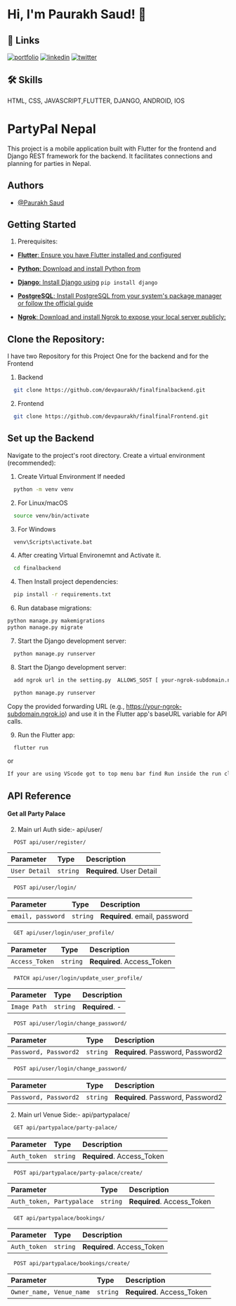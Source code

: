 
# Hi, I'm Paurakh Saud! 👋


## 🔗 Links
[![portfolio](https://img.shields.io/badge/my_portfolio-000?style=for-the-badge&logo=ko-fi&logoColor=white)](https://www.paurakhsaud.com.np/)
[![linkedin](https://img.shields.io/badge/linkedin-0A66C2?style=for-the-badge&logo=linkedin&logoColor=white)](https://www.linkedin.com/in/paurakh-saud-17b4021a3/)
[![twitter](https://img.shields.io/badge/twitter-1DA1F2?style=for-the-badge&logo=twitter&logoColor=white)](https://twitter.com/_itsmeace01)


## 🛠 Skills
HTML, CSS, JAVASCRIPT,FLUTTER, DJANGO, ANDROID, IOS


# PartyPal Nepal

This project is a mobile application built with Flutter for the frontend and Django REST framework for the backend. It facilitates connections and planning for parties in Nepal.


## Authors

- [@Paurakh Saud](https://www.github.com/devpaurakh)


## Getting Started
1. Prerequisites:
 - [**Flutter**: Ensure you have Flutter installed and configured](https://docs.flutter.dev/get-started/install)
 - [**Python**: Download and install Python from](https://www.python.org/downloads/.)

- [**Django**: Install Django using](https://bulldogjob.com/news/449-how-to-write-a-good-readme-for-your-github-project) `pip install django`

- [**PostgreSQL**: Install PostgreSQL from your system's package manager or follow the official guide]( https://www.postgresql.org/download/)

- [**Ngrok**: Download and install Ngrok to expose your local server publicly:](https://ngrok.com/)


## Clone the Repository:

I have two Repository for this Project One for the backend and for the Frontend 

1. Backend
```bash
  git clone https://github.com/devpaurakh/finalfinalbackend.git
```

2. Frontend
```bash
  git clone https://github.com/devpaurakh/finalfinalFrontend.git
```
## Set up the Backend

Navigate to the project's root directory.
Create a virtual environment (recommended):

1. Create Virtual Environment If needed
```bash
  python -m venv venv 
```
2. For Linux/macOS
```bash
  source venv/bin/activate
```
3. For Windows
```bash
  venv\Scripts\activate.bat
```
4. After creating Virtual Environemnt and Activate it.

```bash
  cd finalbackend
```
4. Then Install project dependencies:

```bash
  pip install -r requirements.txt
```
6. Run database migrations:

```bash
python manage.py makemigrations
python manage.py migrate
```

7. Start the Django development server:

```bash
  python manage.py runserver
```

8. Start the Django development server:

```bash
  add ngrok url in the setting.py  ALLOWS_SOST [ your-ngrok-subdomain.ngrok.io ]
```

```bash
  python manage.py runserver 
```

Copy the provided forwarding URL (e.g., https://your-ngrok-subdomain.ngrok.io) and use it in the Flutter app's baseURL variable for API calls.


9. Run the Flutter app:
```bash
  flutter run 
```
or
```bash
If your are using VScode got to top menu bar find Run inside the run click "Run Without Debugging"
  ```





## API Reference

#### Get all Party Palace

2. Main url Auth side:- api/user/

```http
  POST api/user/register/
```

| Parameter | Type     | Description                |
| :-------- | :------- | :------------------------- |
| `User Detail` | `string` | **Required**. User Detail |


```http
  POST api/user/login/
```

| Parameter | Type     | Description                |
| :-------- | :------- | :------------------------- |
| `email, password` | `string` | **Required**. email, password |



```http
  GET api/user/login/user_profile/
```

| Parameter | Type     | Description                |
| :-------- | :------- | :------------------------- |
| `Access_Token` | `string` | **Required**. Access_Token|


```http
  PATCH api/user/login/update_user_profile/
```

| Parameter | Type     | Description                |
| :-------- | :------- | :------------------------- |
| `Image Path` | `string` | **Required**. - |


```http
  POST api/user/login/change_password/
```

| Parameter | Type     | Description                |
| :-------- | :------- | :------------------------- |
| `Password, Password2` | `string` | **Required**. Password, Password2|

```http
  POST api/user/login/change_password/
```

| Parameter | Type     | Description                |
| :-------- | :------- | :------------------------- |
| `Password, Password2` | `string` | **Required**. Password, Password2|



2. Main url Venue Side:- api/partypalace/

```http
  GET api/partypalace/party-palace/
```

| Parameter | Type     | Description                       |
| :-------- | :------- | :-------------------------------- |
| `Auth_token`      | `string` | **Required**. Access_Token |




```http
  POST api/partypalace/party-palace/create/
```

| Parameter | Type     | Description                       |
| :-------- | :------- | :-------------------------------- |
| `Auth_token, Partypalace`      | `string` | **Required**. Access_Token |



```http
  GET api/partypalace/bookings/
```

| Parameter | Type     | Description                       |
| :-------- | :------- | :-------------------------------- |
| `Auth_token`      | `string` | **Required**. Access_Token |




```http
  POST api/partypalace/bookings/create/
```

| Parameter | Type     | Description                       |
| :-------- | :------- | :-------------------------------- |
| `Owner_name, Venue_name`      | `string` | **Required**. Access_Token |




